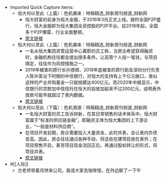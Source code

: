 - Imported Quick Capture items:
    - 恒大何以至此（上篇）：危机袭来｜特稿精选_财新周刊频道_财新网
        - 恒大财富的前身为恒大金服，于2016年3月正式上线。彼时全国P2P盛行，恒大金服即为恒大集团全资控股的P2P平台。自2018年起，全国多个P2P爆雷，行业全面整顿。
        - [原文链接](https://weekly.caixin.com/2021-09-18/101774969.html?p0)
    - 恒大何以至此（上篇）：危机袭来｜特稿精选_财新周刊频道_财新网
        - 一名从恒大集团资管运营中心离职的员工称，当房企希望获得融资时，金融机构往往都会提出很多条件。让高管个人投一笔钱，与项目绑定，往往作为风控措施之一。
        - 2019年被查的原行长孙德顺、2018年底被查的原行助及深圳分行负责人陈许英治下时期的中信银行，对恒大的支持有上千亿元敞口，类似这样的产业并购基金一只就规模达400亿元。而2020年中报显示，中信银行的贷款加中信信托在恒大的投放加起来不过200亿元，说明表外放款可能早就超过了表内数据。
        - [原文链接](https://weekly.caixin.com/2021-09-18/101774969.html)
    - 恒大何以至此（下篇）：危机溯源｜特稿精选_财新周刊频道_财新网
        - 一名恒大财富的员工告诉财新，在其日常销售的话术体系中，恒大财富属于“标准的供应链金融”，即融资主体为恒大集团的上下游企业，“一般是材料供应商”。
        - 在项目开发前期，房企需要投入大量资金，此时并表，会让表内负债变高。因此，房企往往通过各种手段，将这些在建项目放在表外；在项目预售开启，甚至项目现金流回正后，再通过股权转让的形式，将项目并表。
        - [原文链接](https://weekly.caixin.com/2021-09-18/101774972.html?p0)
- #[[人际]]
    - 方老师带着月饼来公司，我请大家去咖啡馆，在外边聊了一下午
